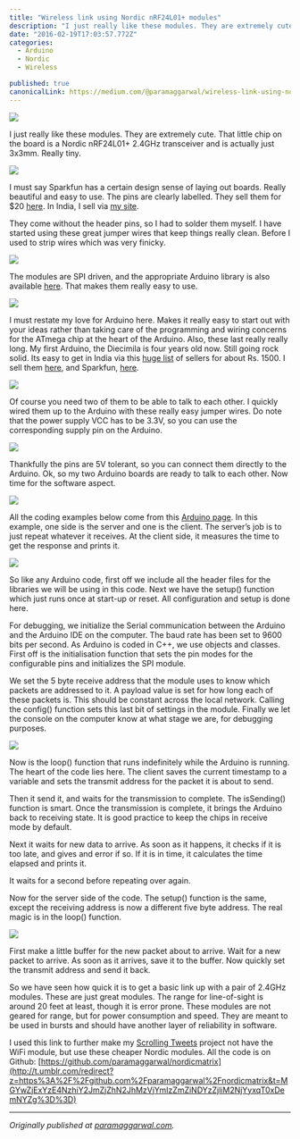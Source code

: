 ```yaml
---
title: "Wireless link using Nordic nRF24L01+ modules"
description: "I just really like these modules. They are extremely cute. That little chip on the board is a Nordic nRF24L01+ 2.4GHz transceiver and is actually just 3x3mm. Really tiny. I must say Sparkfun has a…"
date: "2016-02-19T17:03:57.772Z"
categories: 
  - Arduino
  - Nordic
  - Wireless

published: true
canonicalLink: https://medium.com/@paramaggarwal/wireless-link-using-nordic-nrf24l01-modules-45655c27c453
---
```


![](./asset-1.jpg)

I just really like these modules. They are extremely cute. That little chip on the board is a Nordic nRF24L01+ 2.4GHz transceiver and is actually just 3x3mm. Really tiny.

![](./asset-2.jpg)

I must say Sparkfun has a certain design sense of laying out boards. Really beautiful and easy to use. The pins are clearly labelled. They sell them for $20 [here](http://t.umblr.com/redirect?z=https%3A%2F%2Fwww.sparkfun.com%2Fproducts%2F691&t=Yzg3MDNjYTk1M2EyNTJiOTkwNDY3Zjc3YWNhZmFiNWJiNTc3NGY2OSxqT0xDemNYZg%3D%3D). In India, I sell via [my site](http://t.umblr.com/redirect?z=http%3A%2F%2Fwww.feemo.in&t=MGRiMzgxMmU4NTliN2VhZWExNDhkZDdmYTEzZWU4ZmNhNmZkYWFjYyxqT0xDemNYZg%3D%3D).

They come without the header pins, so I had to solder them myself. I have started using these great jumper wires that keep things really clean. Before I used to strip wires which was very finicky.

![](./asset-3.jpg)

The modules are SPI driven, and the appropriate Arduino library is also available [here](http://t.umblr.com/redirect?z=http%3A%2F%2Farduino.cc%2Fplayground%2FInterfacingWithHardware%2FNrf24L01&t=ZGI2ZTkxOTZhYWI3MjFkYTkzOTkwZjllZWM5YjU3OTc0MThiNTc3ZSxqT0xDemNYZg%3D%3D). That makes them really easy to use.

![](./asset-4.jpg)

I must restate my love for Arduino here. Makes it really easy to start out with your ideas rather than taking care of the programming and wiring concerns for the ATmega chip at the heart of the Arduino. Also, these last really really long. My first Arduino, the Diecimila is four years old now. Still going rock solid. Its easy to get in India via this [huge list](http://t.umblr.com/redirect?z=http%3A%2F%2Farduino.cc%2Fen%2FMain%2FBuy&t=NjRjYWNmMTM3NTQ5NjMzYTM2YTk4ZDYxNWIyYmUwYzMyM2Y1MzNjMSxqT0xDemNYZg%3D%3D) of sellers for about Rs. 1500. I sell them [here](http://t.umblr.com/redirect?z=http%3A%2F%2Ffeemo.in&t=NGJlYmRmYzc3NTJkYjI4ODUwZmQ4MTY1MzVlZjQyNGVmNDNiZWFhMSxqT0xDemNYZg%3D%3D), and Sparkfun, [here](http://t.umblr.com/redirect?z=https%3A%2F%2Fwww.sparkfun.com%2Fcategories%2F103&t=YjUzZjZhNzVjOTNjYzkwMTgxYTRlZWJiY2FlMzMzMGRkODJhYzE3NyxqT0xDemNYZg%3D%3D).

![](./asset-5.png)

Of course you need two of them to be able to talk to each other. I quickly wired them up to the Arduino with these really easy jumper wires. Do note that the power supply VCC has to be 3.3V, so you can use the corresponding supply pin on the Arduino.

![](./asset-6.jpg)

Thankfully the pins are 5V tolerant, so you can connect them directly to the Arduino. Ok, so my two Arduino boards are ready to talk to each other. Now time for the software aspect.

![](./asset-7.jpg)

All the coding examples below come from this [Arduino page](http://t.umblr.com/redirect?z=http%3A%2F%2Farduino.cc%2Fplayground%2FInterfacingWithHardware%2FNrf24L01&t=ZGI2ZTkxOTZhYWI3MjFkYTkzOTkwZjllZWM5YjU3OTc0MThiNTc3ZSxqT0xDemNYZg%3D%3D). In this example, one side is the server and one is the client. The server’s job is to just repeat whatever it receives. At the client side, it measures the time to get the response and prints it.

![](./asset-8.png)

So like any Arduino code, first off we include all the header files for the libraries we will be using in this code. Next we have the setup() function which just runs once at start-up or reset. All configuration and setup is done here.

For debugging, we initialize the Serial communication between the Arduino and the Arduino IDE on the computer. The baud rate has been set to 9600 bits per second. As Arduino is coded in C++, we use objects and classes. First off is the initialisation function that sets the pin modes for the configurable pins and initializes the SPI module.

We set the 5 byte receive address that the module uses to know which packets are addressed to it. A payload value is set for how long each of these packets is. This should be constant across the local network. Calling the config() function sets this last bit of settings in the module. Finally we let the console on the computer know at what stage we are, for debugging purposes.

![](./asset-9.png)

Now is the loop() function that runs indefinitely while the Arduino is running. The heart of the code lies here. The client saves the current timestamp to a variable and sets the transmit address for the packet it is about to send.

Then it send it, and waits for the transmission to complete. The isSending() function is smart. Once the transmission is complete, it brings the Arduino back to receiving state. It is good practice to keep the chips in receive mode by default.

Next it waits for new data to arrive. As soon as it happens, it checks if it is too late, and gives and error if so. If it is in time, it calculates the time elapsed and prints it.

It waits for a second before repeating over again.

Now for the server side of the code. The setup() function is the same, except the receiving address is now a different five byte address. The real magic is in the loop() function.

![](./asset-10.png)

First make a little buffer for the new packet about to arrive. Wait for a new packet to arrive. As soon as it arrives, save it to the buffer. Now quickly set the transmit address and send it back.

So we have seen how quick it is to get a basic link up with a pair of 2.4GHz modules. These are just great modules. The range for line-of-sight is around 20 feet at least, though it is error prone. These modules are not geared for range, but for power consumption and speed. They are meant to be used in bursts and should have another layer of reliability in software.

I used this link to further make my [Scrolling Tweets](http://www.paramaggarwal.com/post/28330849923/scrolling-tweets-a-tiny-display-for-the-latest-news) project not have the WiFi module, but use these cheaper Nordic modules. All the code is on Github: [https://github.com/paramaggarwal/nordicmatrix](http://t.umblr.com/redirect?z=https%3A%2F%2Fgithub.com%2Fparamaggarwal%2Fnordicmatrix&t=MGYwZjExYzE4NzhiY2JmZjZhN2JhMzVjYmIzZmZiNDYzZjliM2NjYyxqT0xDemNYZg%3D%3D)

---

_Originally published at_ [_paramaggarwal.com_](http://paramaggarwal.com/post/29259437177/wireless-link-using-nordic-nrf24l01-modules)_._